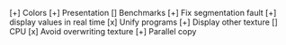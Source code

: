  [+] Colors
 [+] Presentation
 [] Benchmarks
 [+] Fix segmentation fault
 [+] display values in real time
 [x] Unify programs
 [+] Display other texture
 [] CPU
 [x] Avoid overwriting texture
 [+] Parallel copy
